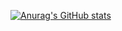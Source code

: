 [![Anurag's GitHub stats](https://github-readme-stats.vercel.app/api?username=tt6-mzn)](https://github.com/anuraghazra/github-readme-stats)
